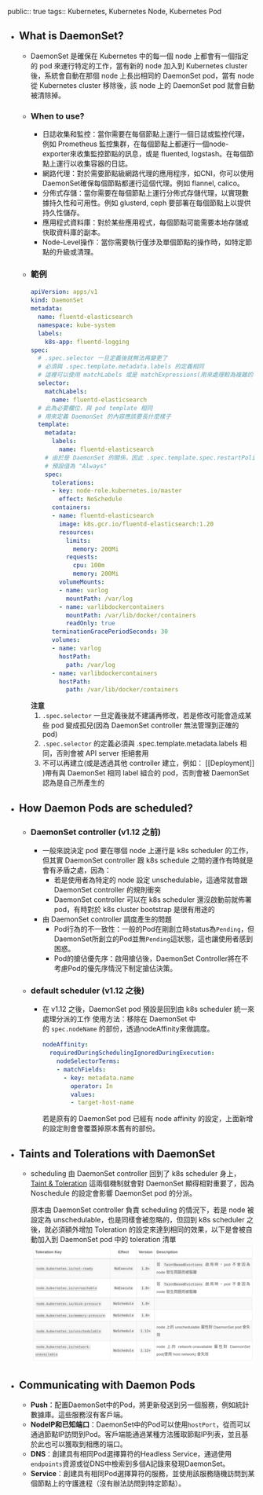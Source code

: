 public:: true
tags:: Kubernetes, Kubernetes Node, Kubernetes Pod

- ## What is DaemonSet?
	- DaemonSet 是確保在 Kubernetes 中的每一個 node 上都會有一個指定的 pod 來運行特定的工作，當有新的 node 加入到 Kubernetes cluster 後，系統會自動在那個 node 上長出相同的 DaemonSet pod，當有 node 從 Kubernetes cluster 移除後，該 node 上的 DaemonSet pod 就會自動被清除掉。
	- ### When to use?
		- 日誌收集和監控：當你需要在每個節點上運行一個日誌或監控代理，例如 Prometheus 監控集群，在每個節點上都運行一個node-exporter來收集監控節點的訊息，或是 fluented, logstash。在每個節點上運行以收集容器的日誌。
		- 網路代理：對於需要節點級網路代理的應用程序，如CNI，你可以使用DaemonSet確保每個節點都運行這個代理。例如 flannel, calico。
		- 分佈式存儲：當你需要在每個節點上運行分佈式存儲代理，以實現數據持久性和可用性。例如 glusterd, ceph 要部署在每個節點上以提供持久性儲存。
		- 應用程式資料庫：對於某些應用程式，每個節點可能需要本地存儲或快取資料庫的副本。
		- Node-Level操作：當你需要執行僅涉及單個節點的操作時，如特定節點的升級或清理。
	- ### 範例
	  ```yaml
	  apiVersion: apps/v1
	  kind: DaemonSet
	  metadata:
	    name: fluentd-elasticsearch
	    namespace: kube-system
	    labels:
	      k8s-app: fluentd-logging
	  spec:
	    # .spec.selector 一旦定義後就無法再變更了
	    # 必須與 .spec.template.metadata.labels 的定義相同
	    # 這裡可以使用 matchLabels 或是 matchExpressions(用來處理較為複雜的 label 組合)
	    selector:
	      matchLabels:
	        name: fluentd-elasticsearch
	    # 此為必要欄位，與 pod template 相同
	    # 用來定義 DaemonSet 的內容應該要長什麼樣子
	    template:
	      metadata:
	        labels:
	          name: fluentd-elasticsearch
	      # 由於是 DaemonSet 的關係，因此 .spec.template.spec.restartPolicy 永遠是 "Always"
	      # 預設值為 "Always"
	      spec:
	        tolerations:
	        - key: node-role.kubernetes.io/master
	          effect: NoSchedule
	        containers:
	        - name: fluentd-elasticsearch
	          image: k8s.gcr.io/fluentd-elasticsearch:1.20
	          resources:
	            limits:
	              memory: 200Mi
	            requests:
	              cpu: 100m
	              memory: 200Mi
	          volumeMounts:
	          - name: varlog
	            mountPath: /var/log
	          - name: varlibdockercontainers
	            mountPath: /var/lib/docker/containers
	            readOnly: true
	        terminationGracePeriodSeconds: 30
	        volumes:
	        - name: varlog
	          hostPath:
	            path: /var/log
	        - name: varlibdockercontainers
	          hostPath:
	            path: /var/lib/docker/containers
	  ```
	  **注意**
	  1. `.spec.selector` 一旦定義後就不建議再修改，若是修改可能會造成某些 pod 變成孤兒(因為 DaemonSet controller 無法管理到正確的 pod)
	  2. `.spec.selector` 的定義必須與 .spec.template.metadata.labels 相同，否則會被 API server 拒絕套用
	  3. 不可以再建立(或是透過其他 controller 建立，例如： [[Deployment]] )帶有與 DaemonSet 相同 label 組合的 pod，否則會被 DaemonSet 認為是自己所產生的
- ## How Daemon Pods are scheduled?
	- ### DaemonSet controller (v1.12 之前)
		- 一般來說決定 pod 要在哪個 node 上運行是 k8s scheduler 的工作，但其實 DaemonSet controller 跟 k8s schedule 之間的運作有時就是會有矛盾之處，因為：
			- 若是使用者為特定的 node 設定 unschedulable，這通常就會跟 DaemonSet controller 的規則衝突
			- DaemonSet controller 可以在 k8s scheduler 還沒啟動前就佈署 pod，有時對於 k8s cluster bootstrap 是很有用途的
		- 由 DaemonSet controller 調度產生的問題
			- Pod行為的不一致性：一般的Pod在剛創立時status為`Pending`，但DaemonSet所創立的Pod並無`Pending`這狀態，這也讓使用者感到困惑。
			- Pod的搶佔優先序：啟用搶佔後，DaemonSet Controller將在不考慮Pod的優先序情況下制定搶佔決策。
	- ### default scheduler (v1.12 之後)
		- 在 v1.12 之後，DaemonSet pod 預設是回到由 k8s scheduler 統一來處理分派的工作
		  使用方法：移除在 DaemonSet 中的 `spec.nodeName` 的部份，透過nodeAffinity來做調度。
		  ```yaml
		  nodeAffinity:
		    requiredDuringSchedulingIgnoredDuringExecution:
		      nodeSelectorTerms:
		      - matchFields:
		        - key: metadata.name
		          operator: In
		          values:
		          - target-host-name
		  ```
		  若是原有的 DaemonSet pod 已經有 node affinity 的設定，上面新增的設定則會會覆蓋掉原本舊有的部份。
- ## Taints and Tolerations with DaemonSet
	- scheduling 由 DaemonSet controller 回到了 k8s scheduler 身上，[Taint & Toleration](((66b42b6b-71d0-47af-b499-7c719b63b5ed))) 這兩個機制就會對 DaemonSet 顯得相對重要了，因為 Noschedule 的設定會影響 DaemonSet pod 的分派。
	  
	  原本由 DaemonSet controller 負責 scheduling 的情況下，若是 node 被設定為 unschedulable，也是同樣會被忽略的，但回到 k8s scheduler 之後，就必須額外增加 Toleration 的設定來達到相同的效果，以下是會被自動加入到 DaemonSet pod 中的 toleration 清單
	  ![image.png](../assets/image_1723085024141_0.png)
- ## Communicating with Daemon Pods
	- **Push**：配置DaemonSet中的Pod，將更新發送到另一個服務，例如統計數據庫。這些服務沒有客戶端。
	- **NodeIP和已知端口**：DaemonSet中的Pod可以使用`hostPort`，從而可以通過節點IP訪問到Pod。客戶端能通過某種方法獲取節點IP列表，並且基於此也可以獲取到相應的端口。
	- **DNS**：創建具有相同Pod選擇算符的Headless Service，通過使用`endpoints`資源或從DNS中檢索到多個A記錄來發現DaemonSet。
	- **Service**：創建具有相同Pod選擇算符的服務，並使用該服務隨機訪問到某個節點上的守護進程（沒有辦法訪問到特定節點）。
